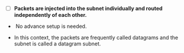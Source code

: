 - [ ]  **Packets are injected into the subnet individually and routed independently of each other.**
    
-  No advance setup is needed. 
    
- In this context, the packets are frequently called datagrams and the subnet is called a datagram subnet.

